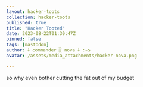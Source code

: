 ```yaml
---
layout: hacker-toots
collection: hacker-toots
published: true
title: "Hacker Tooted"
date: 2023-08-22T01:30:47Z
pinned: false
tags: [mastodon]
author: ⸸ commander ░ nova ⸸ :~$
avatar: /assets/media_attachments/hacker-nova.png

---
```


<p>so why even bother cutting the fat out of my budget</p>


